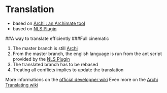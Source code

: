 # Translation

- based on [Archi : an Archimate tool](https://github.com/archimatetool/archi)
- based on [NLS Plugin](https://github.com/smeagol74/archi-nls)


##A way to translate efficiently
###Full cinematic
1. The master branch is still [Archi](https://github.com/archimatetool/archi)
2. From the master branch, the english language is run from the ant script provided by the [NLS Plugin](https://github.com/smeagol74/archi-nls)
3. The translated branch has to be rebased
4. Treating all conflicts implies to update the translation

More informations on the [official developper wiki](https://github.com/archimatetool/archi/wiki)
Even more on the [Archi Translating wiki](https://github.com/archimatetool/archi/wiki/Translating-Archi)
